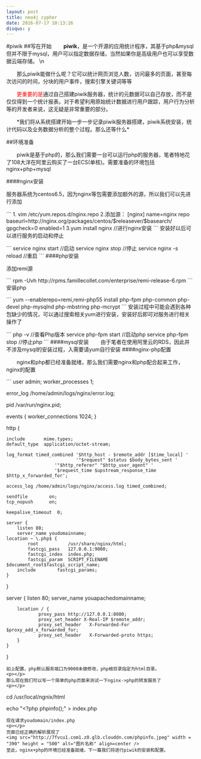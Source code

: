 ```yaml
---
layout: post
title: neo4j cypher
date: 2016-07-17 10:13:26
disqus: y
---
```

#piwik
##写在开始
&emsp;&emsp;**piwik**，是一个开源的应用统计程序，其基于php&mysql但并不限于mysql，用户可以指定数据存储，当然如果你是高级用户也可以享受数据云端存储。
\n
<p></p>
&emsp;&emsp;那么piwik能做什么呢？它可以统计网页浏览人数，访问最多的页面，甚至每次访问的时间，分块的用户事件，搜索引擎关键词等等
<p><font color=red>&emsp;&emsp;更重要的是</font>通过自己搭建piwik服务器，统计的元数据可以自己存放，而不是仅仅得到一个统计报表。对于希望利用原始统计数据进行用户跟踪，用户行为分析等的开发者来说，这无疑是非常重要的部分。</p>
<p></p>
&emsp;&emsp;*我们将从系统搭建开始一步一步记录piwik服务器搭建，piwik系统安装，统计代码以及业务数据分析的整个过程。那么还等什么*
<p></p>
##环境准备
<p>&emsp;&emsp;piwik是基于php的，那么我们需要一台可以运行php的服务器，笔者特地花了108大洋在阿里云购买了一台ECS(单核)。需要准备的环境包括nginx+php+mysql</p>
####nginx安装
<p>服务器系统为centos6.5，因为nginx等包需要添加额外的源，所以我们可以先进行添加</p>
```
1. vim /etc/yum.repos.d/nginx.repo
2.添加源：
[nginx]
name=nginx repo
baseurl=http://nginx.org/packages/centos/$releasever/$basearch/
gpgcheck=0
enabled=1
3.yum install nginx //进行nginx安装
```
安装好以后可以进行服务的启动和停止
<p></p>
```
service nginx start //启动
service nginx stop //停止
service nginx -s reload //重启
```
####php安装
<p>添加remi源</p>
```
rpm -Uvh http://rpms.famillecollet.com/enterprise/remi-release-6.rpm
```
安装php
<p></p>
```
yum --enablerepo=remi,remi-php55 install php-fpm php-common php-devel php-mysqlnd php-mbstring php-mcrypt
```
安装过程中可能会遇到各种包缺少的情况，可以通过搜索相关yum进行安装，安装好后即可对服务进行相关操作了
<p></p>
```
php -v //查看Php版本
service php-fpm start //启动php
service php-fpm stop //停止php
```
####mysql安装
&emsp;&emsp;由于笔者在使用阿里云的RDS，因此并不涉及mysql的安装过程，入需要请yum自行安装
####nginx-php配置
<p>&emsp;&emsp;nginx和php都已经准备就绪，那么我们需要nginx和php配合起来工作，nginx的配置</p>
```
user  admin;
worker_processes  1;

error_log  /home/admin/logs/nginx/error.log;

pid       /var/run/nginx.pid;


events {
    worker_connections  1024;
}


http {

    include       mime.types;
    default_type  application/octet-stream;

    log_format timed_combined '$http_host - $remote_addr [$time_local] '
                              '"$request" $status $body_bytes_sent '
   		              '"$http_referer" "$http_user_agent" '
	    		      '$request_time $upstream_response_time $http_x_forwarded_for';

    access_log /home/admin/logs/nginx/access.log timed_combined;

    sendfile        on;
    tcp_nopush      on;

    keepalive_timeout  0;

    server {
        listen 80;
        server_name youdomainname;
	location ~ \.php$ {
    		root           /usr/share/nginx/html;
    		fastcgi_pass   127.0.0.1:9000;
    		fastcgi_index  index.php;
    		fastcgi_param  SCRIPT_FILENAME  $document_root$fastcgi_script_name;
		include        fastcgi_params;
	}
}


server {
        listen 80;
		server_name youapachedomainname;

        location / {
                proxy_pass http://127.0.0.1:8080;
                proxy_set_header X-Real-IP $remote_addr;
                proxy_set_header   X-Forwarded-For  $proxy_add_x_forwarded_for;
                proxy_set_header   X-Forwarded-proto https;
        }
	}

}
```
如上配置，php默认服务端口为9000未做修改，php根目录指定为html目录。
<p></p>
那么现在我们可以写一个简单的php页面来测试一下nginx->php的转发服务了
<p></p>
```
cd /usr/local/ngnix/html

echo "<?php phpinfo();" > index.php
```
现在请求youdomain/index.php
<p></p>
页面已经正确的解析展现了
<img src="http://7fvcu1.com1.z0.glb.clouddn.com/phpinfo.jpeg" width = "390" height = "500" alt="图片名称" align=center />
至此，nginx+php的环境已经准备就绪，下一篇我们将进行piwik的安装和配置。